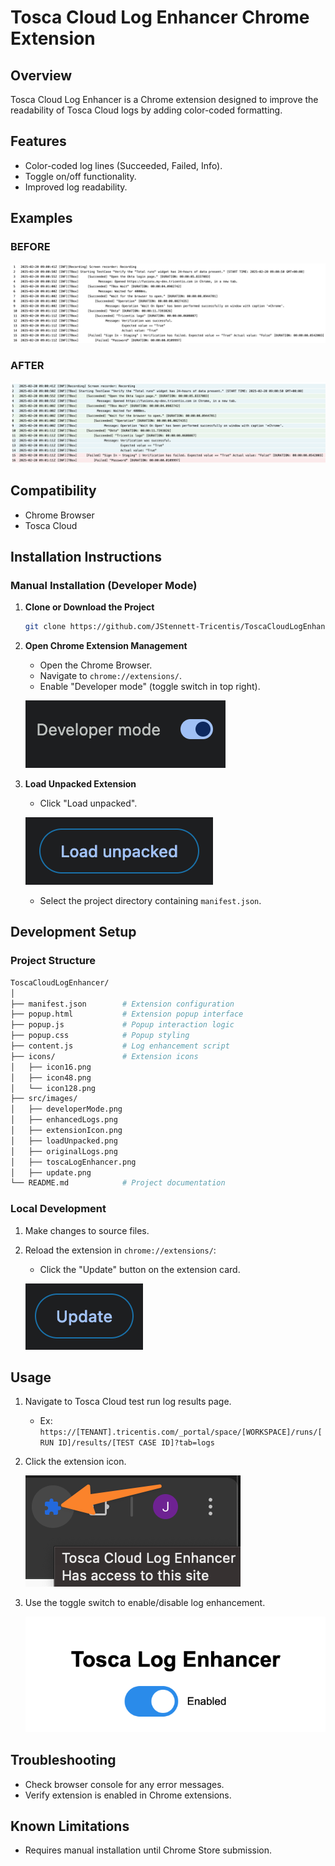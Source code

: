 # Tosca Cloud Log Enhancer Chrome Extension

## Overview

Tosca Cloud Log Enhancer is a Chrome extension designed to improve the readability of Tosca Cloud logs by adding color-coded formatting.

## Features

- Color-coded log lines (Succeeded, Failed, Info).
- Toggle on/off functionality.
- Improved log readability.

## Examples

### BEFORE

![Original logs](./src/images/originalLogs.png)

### AFTER

![Enhanced logs](./src/images/enhancedLogs.png)

## Compatibility

- Chrome Browser
- Tosca Cloud

## Installation Instructions

### Manual Installation (Developer Mode)

1. **Clone or Download the Project**

   ```bash
   git clone https://github.com/JStennett-Tricentis/ToscaCloudLogEnhancer.git
   ```

2. **Open Chrome Extension Management**
   - Open the Chrome Browser.
   - Navigate to `chrome://extensions/`.
   - Enable "Developer mode" (toggle switch in top right).

    ![Devloper mode toggle](./src/images/developerMode.png)

3. **Load Unpacked Extension**
   - Click "Load unpacked".

    ![Load unpacked button](./src/images/loadUnpacked.png)

   - Select the project directory containing `manifest.json`.

## Development Setup

### Project Structure

```bash
ToscaCloudLogEnhancer/
│
├── manifest.json        # Extension configuration
├── popup.html           # Extension popup interface
├── popup.js             # Popup interaction logic
├── popup.css            # Popup styling
├── content.js           # Log enhancement script
├── icons/               # Extension icons
│   ├── icon16.png
│   ├── icon48.png
│   └── icon128.png
├── src/images/
│   ├── developerMode.png
│   ├── enhancedLogs.png
│   ├── extensionIcon.png
│   ├── loadUnpacked.png
│   ├── originalLogs.png
│   ├── toscaLogEnhancer.png
│   ├── update.png
└── README.md            # Project documentation
```

### Local Development

1. Make changes to source files.
2. Reload the extension in `chrome://extensions/`:
    - Click the "Update" button on the extension card.

    ![Update extension button](./src/images/update.png)

## Usage

1. Navigate to Tosca Cloud test run log results page.
    - Ex: `https://[TENANT].tricentis.com/_portal/space/[WORKSPACE]/runs/[RUN ID]/results/[TEST CASE ID]?tab=logs`

2. Click the extension icon.

    ![Extension icon](./src/images/extensionIcon.png)

3. Use the toggle switch to enable/disable log enhancement.

    ![Tosca Log Enhancer Toggle](./src/images/toscaLogEnhancer.png)

## Troubleshooting

- Check browser console for any error messages.
- Verify extension is enabled in Chrome extensions.

## Known Limitations

- Requires manual installation until Chrome Store submission.
